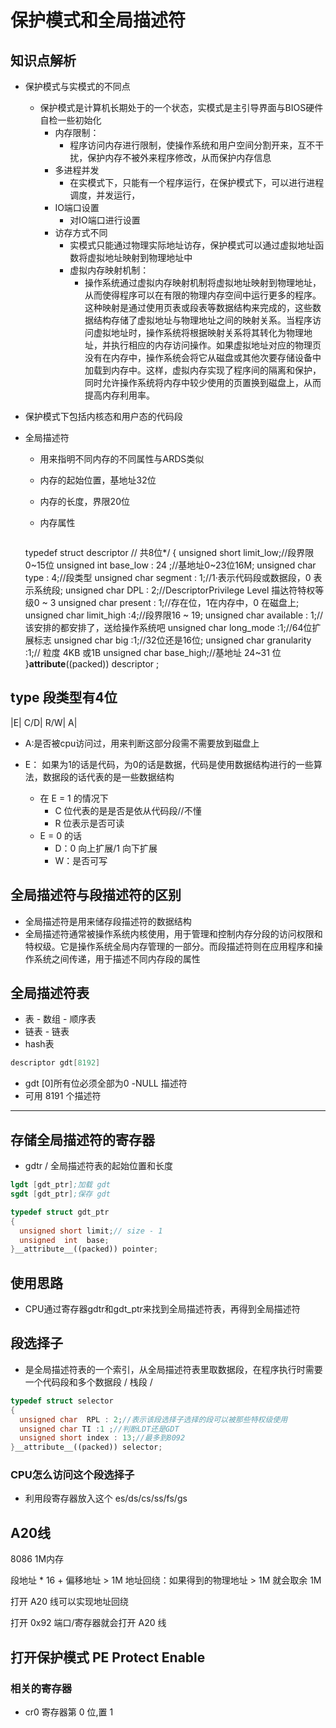 # 保护模式和全局描述符

## 知识点解析

- 保护模式与实模式的不同点

  - 保护模式是计算机长期处于的一个状态，实模式是主引导界面与BIOS硬件自检一些初始化
    - 内存限制：
      - 程序访问内存进行限制，使操作系统和用户空间分割开来，互不干扰，保护内存不被外来程序修改，从而保护内存信息
    - 多进程并发
      - 在实模式下，只能有一个程序运行，在保护模式下，可以进行进程调度，并发运行，
    - IO端口设置
      - 对IO端口进行设置
    - 访存方式不同
      - 实模式只能通过物理实际地址访存，保护模式可以通过虚拟地址函数将虚拟地址映射到物理地址中
      - 虚拟内存映射机制：
        - 操作系统通过虚拟内存映射机制将虚拟地址映射到物理地址，从而使得程序可以在有限的物理内存空间中运行更多的程序。这种映射是通过使用页表或段表等数据结构来完成的，这些数据结构存储了虚拟地址与物理地址之间的映射关系。当程序访问虚拟地址时，操作系统将根据映射关系将其转化为物理地址，并执行相应的内存访问操作。如果虚拟地址对应的物理页没有在内存中，操作系统会将它从磁盘或其他次要存储设备中加载到内存中。这样，虚拟内存实现了程序间的隔离和保护，同时允许操作系统将内存中较少使用的页置换到磁盘上，从而提高内存利用率。
- 保护模式下包括内核态和用户态的代码段
- 全局描述符

  - 用来指明不同内存的不同属性与ARDS类似
  - 内存的起始位置，基地址32位
  - 内存的长度，界限20位
  - 内存属性

    ```cpp

   typedef struct descriptor  // 共8位*/
    {
    unsigned short limit_low;//段界限0~15位
    unsigned int base_low : 24 ;//基地址0~23位16M;
    unsigned char type : 4;//段类型
    unsigned char segment : 1;//1·表示代码段或数据段，0 表示系统段;
    unsigned char DPL : 2;//DescriptorPrivilege Level 描达符特权等级0 ~ 3
    unsigned char present : 1;//存在位，1在内存中，0 在磁盘上;
    unsigned char limit_high :4;//段界限16 ~ 19;
    unsigned char available : 1;//该安排的都安排了，送给操作系统吧
    unsigned char long_mode  :1;//64位扩展标志
    unsigned char big :1;//32位还是16位;
    unsigned char granularity :1;// 粒度 4KB 或1B
    unsigned  char base_high;//基地址 24~31 位
    }__attribute__((packed)) descriptor ;

## type 段类型有4位

 |E| C/D| R/W| A|

- A:是否被cpu访问过，用来判断这部分段需不需要放到磁盘上
- E： 如果为1的话是代码，为0的话是数据，代码是使用数据结构进行的一些算法，数据段的话代表的是一些数据结构

  - 在 E = 1 的情况下
    - C 位代表的是是否是依从代码段//不懂
    - R 位表示是否可读
  - E = 0 的话
    - D：0 向上扩展/1 向下扩展
    - W：是否可写

## 全局描述符与段描述符的区别

- 全局描述符是用来储存段描述符的数据结构
- 全局描述符通常被操作系统内核使用，用于管理和控制内存分段的访问权限和特权级。它是操作系统全局内存管理的一部分。而段描述符则在应用程序和操作系统之间传递，用于描述不同内存段的属性

## 全局描述符表

- 表 - 数组 - 顺序表
- 链表 - 链表
- hash表

```cpp
descriptor gdt[8192]
```

- gdt [0]所有位必须全部为0 -NULL 描述符
- 可用 8191 个描述符

----

## 存储全局描述符的寄存器

- gdtr / 全局描述符表的起始位置和长度

```s
lgdt [gdt_ptr];加载 gdt
sgdt [gdt_ptr];保存 gdt
```

```cpp
typedef struct gdt_ptr
{
  unsigned short limit;// size - 1
  unsigned  int  base; 
}__attribute__((packed)) pointer;
```

## 使用思路

- CPU通过寄存器gdtr和gdt_ptr来找到全局描述符表，再得到全局描述符

## 段选择子

- 是全局描述符表的一个索引，从全局描述符表里取数据段，在程序执行时需要一个代码段和多个数据段 / 栈段 /

```cpp
typedef struct selector
{
  unsigned char  RPL : 2;//表示该段选择子选择的段可以被那些特权级使用
  unsigned char TI :1 ;//判断LDT还是GDT
  unsigned short index : 13;//最多到8092
}__attribute__((packed)) selector;
```

### CPU怎么访问这个段选择子

- 利用段寄存器放入这个 es/ds/cs/ss/fs/gs

## A20线

8086  1M内存

段地址 * 16 + 偏移地址 > 1M
地址回绕：如果得到的物理地址 > 1M 就会取余 1M

打开 A20 线可以实现地址回绕

打开 0x92 端口/寄存器就会打开 A20 线

## 打开保护模式  PE Protect Enable

### 相关的寄存器

- cr0 寄存器第 0 位,置 1
